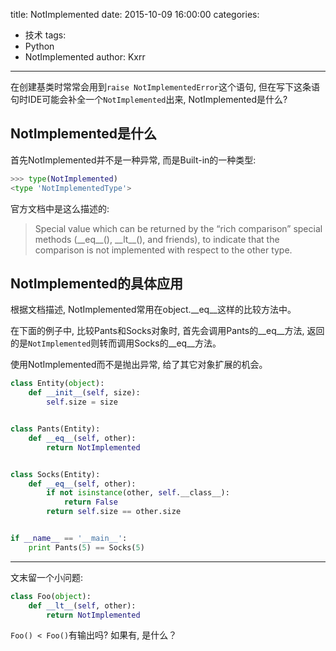 title: NotImplemented
date: 2015-10-09 16:00:00
categories:
  - 技术
tags:
  - Python
  - NotImplemented
author: Kxrr

---

在创建基类时常常会用到`raise NotImplementedError`这个语句, 但在写下这条语句时IDE可能会补全一个`NotImplemented`出来, NotImplemented是什么?

## NotImplemented是什么

首先NotImplemented并不是一种异常, 而是Built-in的一种类型:

```python
>>> type(NotImplemented)
<type 'NotImplementedType'>
```

官方文档中是这么描述的:

> Special value which can be returned by the “rich comparison” special methods (\_\_eq\_\_(), \_\_lt\_\_(), and friends), to indicate that the comparison is not implemented with respect to the other type.

## NotImplemented的具体应用

根据文档描述, NotImplemented常用在object.\_\_eq\_\_这样的比较方法中。

在下面的例子中, 比较Pants和Socks对象时, 首先会调用Pants的\_\_eq\_\_方法, 返回的是`NotImplemented`则转而调用Socks的\_\_eq\_\_方法。 

使用NotImplemented而不是抛出异常, 给了其它对象扩展的机会。

```python
class Entity(object):
    def __init__(self, size):
        self.size = size


class Pants(Entity):
    def __eq__(self, other):
        return NotImplemented


class Socks(Entity):
    def __eq__(self, other):
        if not isinstance(other, self.__class__):
            return False
        return self.size == other.size


if __name__ == '__main__':
    print Pants(5) == Socks(5)
```

--- 

文末留一个小问题:

```python
class Foo(object):
    def __lt__(self, other):
        return NotImplemented
```

`Foo() < Foo()`有输出吗? 如果有, 是什么？


